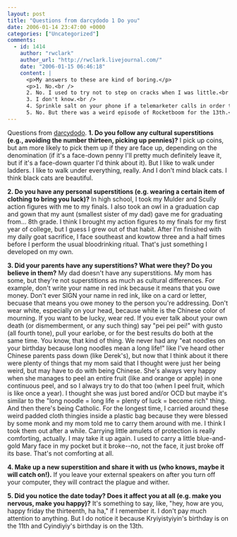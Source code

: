 ```yaml
---
layout: post
title: "Questions from darcydodo 1 Do you"
date: 2006-01-14 23:47:00 +0000
categories: ["Uncategorized"]
comments:
  - id: 1414
    author: "rwclark"
    author_url: "http://rwclark.livejournal.com/"
    date: "2006-01-15 06:46:18"
    content: |
      <p>My answers to these are kind of boring.</p>
      <p>1. No.<br />
      2. No. I used to try not to step on cracks when I was little.<br />
      3. I don't know.<br />
      4. Sprinkle salt on your phone if a telemarketer calls in order to ward off other telemarketers.<br />
      5. No. But there was a weird episode of Rocketboom for the 13th.</p>
---
```


Questions from [darcydodo](http://www.livejournal.com/users/darcydodo/324463.html).
**1. Do you follow any cultural superstitions (e.g., avoiding the number thirteen, picking up pennies)?**
I pick up coins, but am more likely to pick them up if they are face up, depending on the denomination (if it's a face-down penny I'll pretty much definitely leave it, but if it's a face-down quarter I'd think about it). But I like to walk under ladders. I like to walk under everything, really. And I don't mind black cats. I think black cats are beautiful.

**2. Do you have any personal superstitions (e.g. wearing a certain item of clothing to bring you luck)?**
In high school, I took my Mulder and Scully action figures with me to my finals. I also took an owl in a graduation cap and gown that my aunt (smallest sister of my dad) gave me for graduating from... 8th grade. I think I brought my action figures to my finals for my first year of college, but I guess I grew out of that habit. After I'm finished with my daily goat sacrifice, I face southeast and kowtow three and a half times before I perform the usual bloodrinking ritual. That's just something I developed on my own.

**3. Did your parents have any superstitions? What were they? Do you believe in them?**
My dad doesn't have any superstitions. My mom has some, but they're not superstitions as much as cultural differences. For example, don't write your name in red ink because it means that you owe money. Don't ever SIGN your name in red ink, like on a card or letter, becuase that means you owe money to the person you're addressing. Don't wear white, especially on your head, because white is the Chinese color of mourning. If you want to be lucky, wear red. If you ever talk about your own death (or dismemberment, or any such thing) say "pei pei pei!" with gusto (all fourth tone), pull your earlobe, or for the best results do both at the same time. You know, that kind of thing. We never had any "eat noodles on your birthday because long noodles mean a long life!" like I've heard other Chinese parents pass down (like Derek's), but now that I think about it there were plenty of things that my mom said that I thought were just her being weird, but may have to do with being Chinese. She's always very happy when she manages to peel an entire fruit (like and orange or apple) in one continuous peel, and so I always try to do that too (when I peel fruit, which is like once a year). I thought she was just bored and/or OCD but maybe it's similar to the "long noodle = long life = plenty of luck = become rich" thing. And then there's being Catholic. For the longest time, I carried around these weird padded cloth thingies inside a plastic bag because they were blessed by some monk and my mom told me to carry them around with me. I think I took them out after a while. Carrying little amulets of protection is really comforting, actually. I may take it up again. I used to carry a little blue-and-gold Mary face in my pocket but it broke--no, not the face, it just broke off its base. That's not comforting at all.

**4. Make up a new superstition and share it with us (who knows, maybe it will catch on!).**
If you leave your external speakers on after you turn off your computer, they will contract the plague and wither.

**5. Did you notice the date today? Does it affect you at all (e.g. make you nervous, make you happy)?**
It's something to say, like, "hey, how are you, happy friday the thirteenth, ha ha," if I remember it. I don't pay much attention to anything. But I do notice it because Kryiyistyiyin's birthday is on the 11th and Cyindiyiy's birthday is on the 13th.